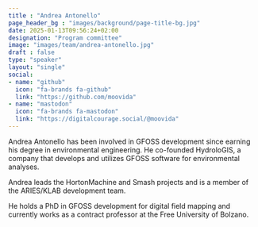 ```yaml
---
title : "Andrea Antonello"
page_header_bg : "images/background/page-title-bg.jpg"
date: 2025-01-13T09:56:24+02:00
designation: "Program committee"
image: "images/team/andrea-antonello.jpg"
draft : false
type: "speaker"
layout: "single"
social:
- name: "github"
  icon: "fa-brands fa-github"
  link: "https://github.com/moovida"
- name: "mastodon"
  icon: "fa-brands fa-mastodon"
  link: "https://digitalcourage.social/@moovida"
---
```


Andrea Antonello has been involved in GFOSS development since earning his
degree in environmental engineering. He co-founded HydroloGIS, a company that
develops and utilizes GFOSS software for environmental analyses.

Andrea leads the HortonMachine and Smash projects and is a member of the
ARIES/KLAB development team.

He holds a PhD in GFOSS development for digital field mapping and currently
works as a contract professor at the Free University of Bolzano.
